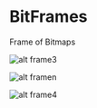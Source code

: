 # BitFrames
Frame of Bitmaps

![alt frame3](http://oi65.tinypic.com/293gh1x.jpg)

![alt framen](http://oi63.tinypic.com/f383sg.jpg)

![alt frame4](http://oi67.tinypic.com/j9alj7.jpg)
